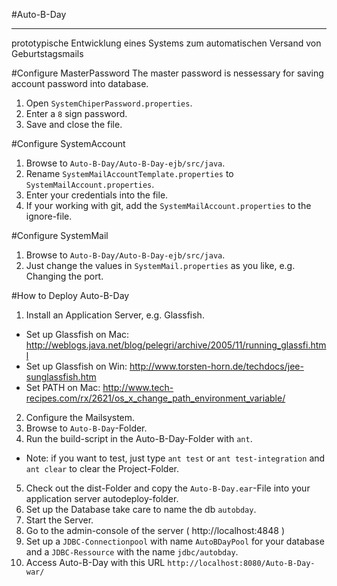 #Auto-B-Day
**********

prototypische Entwicklung eines Systems
zum automatischen Versand von Geburtstagsmails

#Configure MasterPassword
The master password is nessessary for saving account password into database.
1. Open ```SystemChiperPassword.properties```.
2. Enter a ```8``` sign password.
3. Save and close the file.

#Configure SystemAccount
1. Browse to ```Auto-B-Day/Auto-B-Day-ejb/src/java```.
2. Rename ```SystemMailAccountTemplate.properties``` to ```SystemMailAccount.properties```.
3. Enter your credentials into the file.
4. If your working with git, add the ```SystemMailAccount.properties``` to the ignore-file.

#Configure SystemMail
1. Browse to ```Auto-B-Day/Auto-B-Day-ejb/src/java```.
2. Just change the values in ```SystemMail.properties``` as you like, e.g. Changing the port.

#How to Deploy Auto-B-Day
1. Install an Application Server, e.g. Glassfish. 
  * Set up Glassfish on Mac: 
  http://weblogs.java.net/blog/pelegri/archive/2005/11/running_glassfi.html
  * Set up Glassfish on Win:
  http://www.torsten-horn.de/techdocs/jee-sunglassfish.htm
  * Set PATH on Mac:
  http://www.tech-recipes.com/rx/2621/os_x_change_path_environment_variable/

2. Configure the Mailsystem.
3. Browse to ```Auto-B-Day```-Folder.
4. Run the build-script in the Auto-B-Day-Folder with ```ant```. 
* Note: if you want to test, just type ```ant test``` or ```ant test-integration``` and ```ant clear``` to clear the Project-Folder.
5. Check out the dist-Folder and copy the ```Auto-B-Day.ear```-File into your application server autodeploy-folder.
6. Set up the Database take care to name the db ```autobday```.
7. Start the Server.
8. Go to the admin-console of the server ( http://localhost:4848 )
9. Set up a ```JDBC-Connectionpool``` with name ```AutoBDayPool``` for your database and a ```JDBC-Ressource``` with the name ```jdbc/autobday```.
10. Access Auto-B-Day with this URL ```http://localhost:8080/Auto-B-Day-war/```

